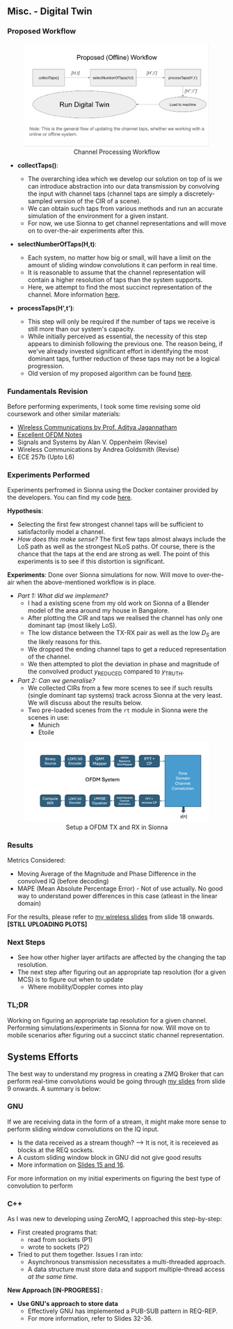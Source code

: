 ## Misc. - Digital Twin

### Proposed Workflow

<figure align="center">
    <img src="screenshots/channel_processesing_workflow.png" alt="Channel Processing Workflow" width="500">
    <figcaption>Channel Processing Workflow</figcaption>
</figure>


- **collectTaps()**: 
    - The overarching idea which we develop our solution on top of is we can introduce abstraction into our data transmission by convolving the input with channel taps (channel taps are simply a discretely-sampled version of the CIR of a scene).
    - We can obtain such taps from various methods and run an accurate simulation of the environment for a given instant.
    - For now, we use Sionna to get channel representations and will move on to over-the-air experiments after this.

- **selectNumberOfTaps(H,t)**: 
    - Each system, no matter how big or small, will have a limit on the amount of sliding window convolutions it can perform in real time.
    - It is reasonable to assume that the channel representation will contain a higher resolution of taps than the system supports.
    - Here, we attempt to find the most succinct representation of the channel. More information [here](https://github.com/ucsdwcsng/UCSD_Progress/blob/main/digital_twin_tracker.md#experiments-performed).

- **processTaps(H',t')**:
    - This step will only be required if the number of taps we receive is still more than our system's capacity.
    - While initially perceived as essential, the necessity of this step appears to diminish following the previous one. The reason being, if we've already invested significant effort in identifying the most dominant taps, further reduction of these taps may not be a logical progression.
    - Old version of my proposed algorithm can be found [here](https://github.com/ucsdwcsng/UCSD_Progress/blob/main/documents/processTaps.pdf).

### Fundamentals Revision

Before performing experiments, I took some time revising some old coursework and other similar materials:
- [Wireless Communications by Prof. Aditya Jagannatham](https://www.youtube.com/playlist?list=PL30blqFldQN6N0PmEPr9vFUxOY0W0omg8)
- [Excellent OFDM Notes](https://www.eit.lth.se/fileadmin/eit/courses/ettn01/HT2-2017_Rusek/OFDM_lecture_notes_161115.pdf)
- Signals and Systems by Alan V. Oppenheim (Revise)
- Wireless Communications by Andrea Goldsmith (Revise)
- ECE 257b (Upto L6)

### Experiments Performed

Experiments perfromed in Sionna using the Docker container provided by the developers. You can find my code [here](https://github.com/ucsdwcsng/TinyTwin/tree/pulak/channel).

**Hypothesis**: 
- Selecting the first few strongest channel taps will be sufficient to satisfactorily model a channel.
- *How does this make sense?* The first few taps almost always include the LoS path as well as the strongest NLoS paths. Of course, there is the chance that the taps at the end are strong as well. The point of this experiments is to see if this distortion is significant.

**Experiments**:
Done over Sionna simulations for now. Will move to over-the-air when the above-mentioned workflow is in place.

- *Part 1: What did we implement?*
    - I had a existing scene from my old work on Sionna of a Blender model of the area around my house in Bangalore.
    - After plotting the CIR and taps we realised the channel has only one dominant tap (most likely LoS).
    - The low distance between the TX-RX pair as well as the low $D_{S}$ are the likely reasons for this.
    - We dropped the ending channel taps to get a reduced representation of the channel.
    - We then attempted to plot the deviation in phase and magnitude of the convolved product $y_{\text{REDUCED}}$ compared to $y_{\text{TRUTH}}$. 
- *Part 2: Can we generalise?*  
    - We collected CIRs from a few more scenes to see if such results (single dominant tap systems) track across Sionna at the very least. We will discuss about the results below.
    - Two pre-loaded scenes from the `rt` module in Sionna were the scenes in use:
        - Munich
        - Etoile 

<figure align="center">
    <img src="screenshots/ofdm_system.png" alt="OFDM System" width="500">
    <figcaption>Setup a OFDM TX and RX in Sionna</figcaption>
</figure>


### Results

Metrics Considered:
- Moving Average of the Magnitude and Phase Difference in the convolved IQ (before decoding)
- MAPE (Mean Absolute Percentage Error) - Not of use actually. No good way to understand power differences in this case (atleast in the linear domain)

For the results, please refer to [my wireless slides](https://docs.google.com/presentation/d/1ZVRdaL4ylD1i6fVkltgcU_Vdj77Zs-Lg3jlwlW2bDhw/edit?usp=sharing) from slide 18 onwards. 
**[STILL UPLOADING PLOTS]**

### Next Steps

- See how other higher layer artifacts are affected by the changing the tap resolution.
- The next step after figuring out an appropriate tap resolution (for a given MCS) is to figure out when to update
    - Where mobility/Doppler comes into play

### TL;DR

Working on figuring an appropriate tap resolution for a given channel. Performing simulations/experiments in Sionna for now. Will move on to mobile scenarios after figuring out a succinct static channel representation.

## Systems Efforts

The best way to understand my progress in creating a ZMQ Broker that can perform real-time convolutions would be going through [my slides](https://docs.google.com/presentation/d/15Sk_M7Azggf7XXFcFJ6bhrHNiq8MYJD5_OPluzeKJ3s/edit?usp=sharing) from slide 9 onwards. A summary is below:

### GNU

If we are receiving data in the form of a stream, it might make more sense to perform sliding window convolutions on the IQ input.
- Is the data received as a stream though? --> It is not, it is receieved as blocks at the REQ sockets.
- A custom sliding window block in GNU did not give good results 
- More information on [Slides 15 and 16](https://docs.google.com/presentation/d/15Sk_M7Azggf7XXFcFJ6bhrHNiq8MYJD5_OPluzeKJ3s/edit?usp=sharing).

For more information on my initial experiments on figuring the best type of convolution to perform

### C++

As I was new to developing using ZeroMQ, I approached this step-by-step:
- First created programs that:
    - read from sockets (P1)
    - wrote to sockets (P2)
- Tried to put them together. Issues I ran into:
    - Asynchronous transmission necessitates a multi-threaded approach.
    - A data structure must store data and support multiple-thread access *at the same time.*

**New Approach [IN-PROGRESS] :**
- **Use GNU's approach to store data**
    - Effectively GNU has implemented a PUB-SUB pattern in REQ-REP.
    - For more information, refer to Slides 32-36.

